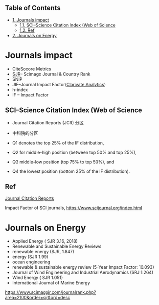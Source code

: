 <div id="table-of-contents">
<h2>Table of Contents</h2>
<div id="text-table-of-contents">
<ul>
<li><a href="#sec-1">1. Journals impact</a>
<ul>
<li><a href="#sec-1-1">1.1. SCI&#x2013;Science Citation Index (Web of Science</a></li>
<li><a href="#sec-1-2">1.2. Ref</a></li>
</ul>
</li>
<li><a href="#sec-2">2. Journals on Energy</a></li>
</ul>
</div>
</div>


# Journals impact<a id="sec-1" name="sec-1"></a>

-   CiteSocore Metrics
-   [SJR](https://www.scimagojr.com)&#x2013; Scimago Journal & Country Rank
-   SNIP
-   JIF&#x2013;Journal Impact Factor([Clarivate Analytics](http://mjl.clarivate.com/cgi-bin/jrnlst/jlsearch.cgi?PC=K))
-   h-index
-   IF &#x2013; Impact Factor

## SCI&#x2013;Science Citation Index (Web of Science<a id="sec-1-1" name="sec-1-1"></a>

-   Journal Citation Reports (JCR) 分区
-   中科院的分区

-   Q1 denotes the top 25% of the IF distribution,
-   Q2 for middle-high position (between top 50% and top 25%),
-   Q3 middle-low position (top 75% to top 50%), and
-   Q4 the lowest position (bottom 25% of the IF distribution).

## Ref<a id="sec-1-2" name="sec-1-2"></a>

[Journal Citation Reports](https://clarivate.com/products/journal-citation-reports/)

Impact Factor of SCI journals, <https://www.scijournal.org/index.html>

# Journals on Energy<a id="sec-2" name="sec-2"></a>

-   Applied Energy ( SJR 3.16, 2018)
-   Renewable and Sustainable Energy Reviews
-   renewable energy (SJR, 1.847)
-   energy (SJR 1.99)
-   ocean engineering
-   renewable & sustainable energy review (5-Year Impact Factor: 10.093)
-   Journal of Wind Engineering and Industrial Aerodynamics (SRJ 1.264)
-   Wind Energy ( SJR 1.051)
-   International Journal of Marine Energy

<https://www.scimagojr.com/journalrank.php?area=2100&order=sjr&ord=desc>
